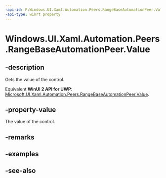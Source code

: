 ```yaml
---
-api-id: P:Windows.UI.Xaml.Automation.Peers.RangeBaseAutomationPeer.Value
-api-type: winrt property
---
```


<!-- Property syntax
public double Value { get; }
-->

# Windows.UI.Xaml.Automation.Peers.RangeBaseAutomationPeer.Value

## -description
Gets the value of the control.

Equivalent **WinUI 2 API for UWP**: [Microsoft.UI.Xaml.Automation.Peers.RangeBaseAutomationPeer.Value](/windows/winui/api/microsoft.ui.xaml.automation.peers.rangebaseautomationpeer.value).

## -property-value
The value of the control.

## -remarks

## -examples

## -see-also
